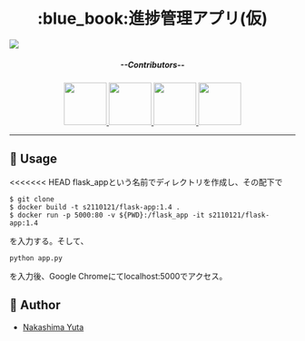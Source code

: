 <h1 align=center>:blue_book:進捗管理アプリ(仮)</h1>

<img src="https://wp.notepm.jp/wp-content/uploads/2020/03/project-tool.jpg">

<h5 align=center>--Contributors--</h5>
<p align=center>
<a href="https://github.com/nakashi94">
  <img src="https://avatars.githubusercontent.com/u/87302837?" width=75>
</a>
<a href="https://github.com/Rei-Suzuki1729">
  <img src="https://avatars.githubusercontent.com/u/83030439?" width=75>
</a>
<a href="https://github.com/crazymonkeybanana">
  <img src="https://avatars.githubusercontent.com/u/82359359?" width=75>
</a>
<a href="https://github.com/GureGorii">
  <img src="https://avatars.githubusercontent.com/u/81224242?" width=75>
</a>
</p>

***

## :speech_balloon: Usage
<<<<<<< HEAD
flask_appという名前でディレクトリを作成し、その配下で

    $ git clone
    $ docker build -t s2110121/flask-app:1.4 .
    $ docker run -p 5000:80 -v ${PWD}:/flask_app -it s2110121/flask-app:1.4

を入力する。そして、

`python app.py`

を入力後、Google Chromeにてlocalhost:5000でアクセス。

## :eyes: Author
* <a href="https://github.com/nakashi94">Nakashima Yuta</a>
